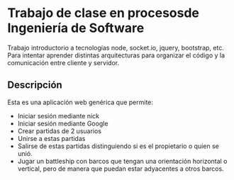 # Trabajo de clase en procesosde Ingeniería de Software

Trabajo introductorio a tecnologías node, socket.io, jquery, bootstrap, etc. Para intentar aprender distintas arquitecturas para organizar el código y la comunicación entre cliente y servidor.

## Descripción

Esta es una aplicación web genérica que permite:

- Iniciar sesión mediante nick
- Iniciar sesión mediante Google
- Crear partidas de 2 usuarios
- Unirse a estas partidas
- Salirse de estas partidas distinguiendo si es el propietario o quien se unió.
- Jugar un battleship con barcos que tengan una orientación horizontal o vertical, pero de manera que puedan estar adyacentes a otros barcos.

